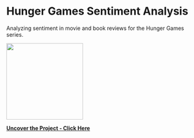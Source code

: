 # Hunger Games Sentiment Analysis
Analyzing sentiment in movie and book reviews for the Hunger Games series.
<br>

<img src="google.com" height="200">
<br>

**[<i class="fa-solid fa-up-right-from-square"></i> Uncover the Project - Click Here](https://a.picoapps.xyz/mention-whether)**
